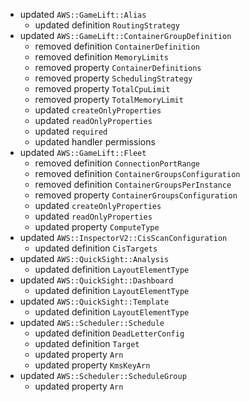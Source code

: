 - updated `AWS::GameLift::Alias`
  - updated definition `RoutingStrategy`
- updated `AWS::GameLift::ContainerGroupDefinition`
  - removed definition `ContainerDefinition`
  - removed definition `MemoryLimits`
  - removed property `ContainerDefinitions`
  - removed property `SchedulingStrategy`
  - removed property `TotalCpuLimit`
  - removed property `TotalMemoryLimit`
  - updated `createOnlyProperties`
  - updated `readOnlyProperties`
  - updated `required`
  - updated handler permissions
- updated `AWS::GameLift::Fleet`
  - removed definition `ConnectionPortRange`
  - removed definition `ContainerGroupsConfiguration`
  - removed definition `ContainerGroupsPerInstance`
  - removed property `ContainerGroupsConfiguration`
  - updated `createOnlyProperties`
  - updated `readOnlyProperties`
  - updated property `ComputeType`
- updated `AWS::InspectorV2::CisScanConfiguration`
  - updated definition `CisTargets`
- updated `AWS::QuickSight::Analysis`
  - updated definition `LayoutElementType`
- updated `AWS::QuickSight::Dashboard`
  - updated definition `LayoutElementType`
- updated `AWS::QuickSight::Template`
  - updated definition `LayoutElementType`
- updated `AWS::Scheduler::Schedule`
  - updated definition `DeadLetterConfig`
  - updated definition `Target`
  - updated property `Arn`
  - updated property `KmsKeyArn`
- updated `AWS::Scheduler::ScheduleGroup`
  - updated property `Arn`
